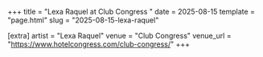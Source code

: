 +++
title = "Lexa Raquel at Club Congress "
date = 2025-08-15
template = "page.html"
slug = "2025-08-15-lexa-raquel"

[extra]
artist = "Lexa Raquel"
venue = "Club Congress"
venue_url = "https://www.hotelcongress.com/club-congress/"
+++

